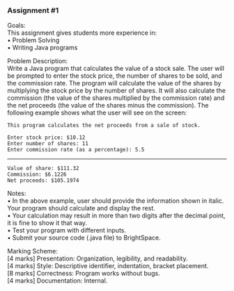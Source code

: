 ### Assignment #1

Goals:  
This assignment gives students more experience in:  
•	Problem Solving  
•	Writing Java programs 

Problem Description:  
Write a Java program that calculates the value of a stock sale. The user will be prompted to enter the stock price, the number of shares to be sold, and the commission rate. 
The program will calculate the value of the shares by multiplying the stock price by the number of shares. It will also calculate the commission (the value of the shares multiplied by the commission rate) and the net proceeds (the value of the shares minus the commission).
The following example shows what the user will see on the screen:

	This program calculates the net proceeds from a sale of stock.

	Enter stock price: $10.12
	Enter number of shares: 11
	Enter commission rate (as a percentage): 5.5
-----------------------
	Value of share: $111.32
	Commission: $6.1226
	Net proceeds: $105.1974

Notes:  
•	In the above example, user should provide the information shown in italic.  
   Your program should calculate and display the rest.  
•	Your calculation may result in more than two digits after the decimal point, it is fine to show it that way.  
•	Test your program with different inputs.  
•	Submit your source code (.java file) to BrightSpace.  


Marking Scheme:  
[4 marks] Presentation: Organization, legibility, and readability.  
[4 marks] Style: Descriptive identifier, indentation, bracket placement.  
[8 marks] Correctness: Program works without bugs.  
[4 marks] Documentation: Internal.  

